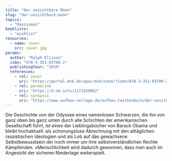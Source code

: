 ```yaml
---
title: "Der unsichtbare Mann"
slug: "der-unsichtbare-mann"
topics:
  - "Rassismus"
booklists:
  - "wishlist"
resources:
  - name: cover
    src: cover.jpg
params:
  author: "Ralph Ellison"
  isbn: "978-3-351-03780-2"
  publishingYear: "2019"
  references:
    - rel: cover
      uri: "https://portal.dnb.de/opac/mvb/cover?isbn=978-3-351-03780-2"
    - rel: permalink
      uri: "https://d-nb.info/1171920962"
    - rel: synopsis
      uri: "https://www.aufbau-verlage.de/aufbau-taschenbuch/der-unsichtbare-mann/978-3-7466-3822-5"
---
```

Die Geschichte von der Odyssee eines namenlosen Schwarzen, die ihn von ganz 
oben bis ganz unten durch alle Schichten der amerikanischen Gesellschaft 
führt, ist eines der Lieblingsbücher von Barack Obama und bleibt hochaktuell: 
als schonungslose Abrechnung mit den alltäglichen rassistischen Ideologien und 
als Lob auf das gewachsene Selbstbewusstsein der noch immer um ihre 
selbstverständlichen Rechte Kämpfenden. »Menschlichkeit wird dadurch gewonnen, 
dass man auch im Angesicht der sicheren Niederlage weiterspielt.